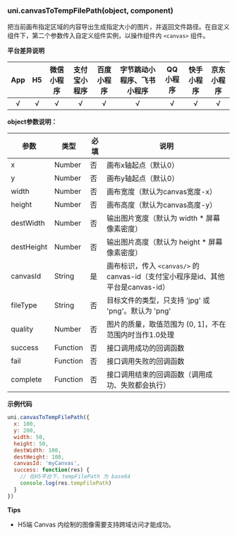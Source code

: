 ### uni.canvasToTempFilePath(object, component)

把当前画布指定区域的内容导出生成指定大小的图片，并返回文件路径。在自定义组件下，第二个参数传入自定义组件实例，以操作组件内 `<canvas>` 组件。

**平台差异说明**

|App|H5|微信小程序|支付宝小程序|百度小程序|字节跳动小程序、飞书小程序|QQ小程序|快手小程序|京东小程序|
|:-:|:-:|:-:|:-:|:-:|:-:|:-:|:-:|:-:|
|√|√|√|√|√|√|√|√|√|

**object参数说明：**

|参数	|类型		|必填		|说明	|
|---|---|---|---|
|x	|Number		|否			|画布x轴起点（默认0）|					
|y	|Number		|否			|画布y轴起点（默认0）|					
|width	|Number		|否			|画布宽度（默认为canvas宽度-x）|					
|height	|Number		|否			|画布高度（默认为canvas高度-y）|					
|destWidth	|Number		|否			|输出图片宽度（默认为 width * 屏幕像素密度）|					
|destHeight	|Number		|否			|输出图片高度（默认为 height * 屏幕像素密度）|					
|canvasId	|String		|是			|画布标识，传入 ``<canvas/>`` 的 canvas-id（支付宝小程序是id、其他平台是canvas-id）|						
|fileType	|String		|否			|目标文件的类型，只支持 'jpg' 或 'png'。默认为 'png'|		
|quality	|Number		|否			|图片的质量，取值范围为 (0, 1]，不在范围内时当作1.0处理|		
|success	|Function	|否			|接口调用成功的回调函数|						
|fail	|Function	|否			|接口调用失败的回调函数|						
|complete	|Function	|否		|接口调用结束的回调函数（调用成功、失败都会执行）		|

**示例代码**

```javascript
uni.canvasToTempFilePath({
  x: 100,
  y: 200,
  width: 50,
  height: 50,
  destWidth: 100,
  destHeight: 100,
  canvasId: 'myCanvas',
  success: function(res) {
    // 在H5平台下，tempFilePath 为 base64
    console.log(res.tempFilePath)
  } 
})
```

**Tips**

- H5端 Canvas 内绘制的图像需要支持跨域访问才能成功。